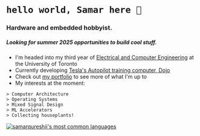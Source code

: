 # `hello world, Samar here 👋` 
### Hardware and embedded hobbyist. 
##### Looking for summer 2025 opportunities to build cool stuff. 

- I'm headed into my third year of [Electrical and Computer Engineering](https://www.ece.utoronto.ca) at the University of Toronto
- Currently developing [Tesla's Autopilot training computer, Dojo](https://www.youtube.com/watch?v=ODSJsviD_SU&t=7020s)
- Check out [my portfolio](https://www.samarq.org) to see more of what I'm up to
- My interests at the moment:
```
> Computer Architecture
> Operating Systems
> Mixed Signal Design
> ML Accelerators
> Collecting houseplants!
```


[![samarqureshii's most common languages](https://github-readme-stats-jd.vercel.app/api/top-langs/?username=samarqureshii&layout=compact&theme=radical&count_private=true&hide=pascal,php,html&langs_count=8)](https://github.com/anuraghazra/github-readme-stats)


